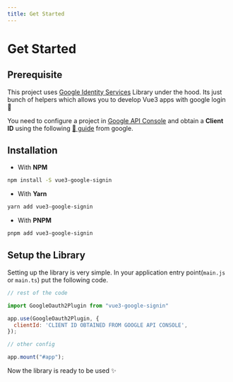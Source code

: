 ```yaml
---
title: Get Started
---
```


# Get Started

## Prerequisite

This project uses [Google Identity Services](https://developers.google.com/identity/gsi/web) Library under the hood. Its just bunch of helpers
which allows you to develop Vue3 apps with google login :rocket:

You need to configure a project in [Google API Console](https://console.developers.google.com/apis) and obtain a **Client ID** using the following
[:memo: guide](https://developers.google.com/identity/gsi/web/guides/get-google-api-clientid#get_your_google_api_client_id) from google.

## Installation

- With **NPM**

```bash
npm install -S vue3-google-signin
```

- With **Yarn**

```bash
yarn add vue3-google-signin
```

- With **PNPM**

```bash
pnpm add vue3-google-signin
```

## Setup the Library

Setting up the library is very simple. In your application entry point(`main.js` or `main.ts`)
put the following code.

```js
// rest of the code

import GoogleOauth2Plugin from "vue3-google-signin"

app.use(GoogleOauth2Plugin, {
  clientId: 'CLIENT ID OBTAINED FROM GOOGLE API CONSOLE',
});

// other config

app.mount("#app");
```

Now the library is ready to be used :sparkles:
